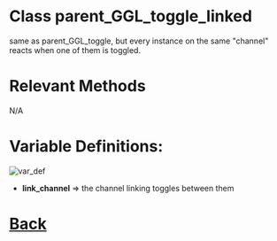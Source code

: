 # Class parent_GGL_toggle_linked

same as parent_GGL_toggle, but every instance on the same "channel" reacts when one of them is toggled.
  
# Relevant Methods

N/A

# Variable Definitions:

![var_def](https://github.com/Ced30/GML-GUI-Library-GGL-Documentation/blob/main/Images/API/GGL_instance/parent_GGL_toggle_linked.png)

- **link_channel** => the channel linking toggles between them

# [Back](https://github.com/Ced30/GML-GUI-Library-GGL-Documentation/blob/main/API/Instance%20Classes.md)
